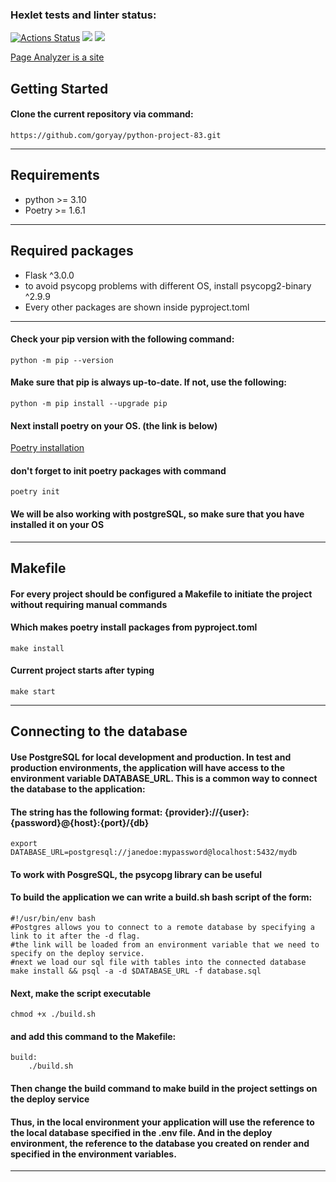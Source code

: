 ### Hexlet tests and linter status:
[![Actions Status](https://github.com/goryay/python-project-83/actions/workflows/hexlet-check.yml/badge.svg)](https://github.com/goryay/python-project-83/actions)
<a href="https://codeclimate.com/github/goryay/python-project-83/maintainability"><img src="https://api.codeclimate.com/v1/badges/62b3dcb19d119f619d1f/maintainability" /></a>
<a href="https://codeclimate.com/github/goryay/python-project-83/test_coverage"><img src="https://api.codeclimate.com/v1/badges/62b3dcb19d119f619d1f/test_coverage" /></a>


[Page Analyzer is a site](https://page-analyzer-ogb0.onrender.com)


## Getting Started


#### Clone the current repository via command:
```
https://github.com/goryay/python-project-83.git
```


***


## Requirements
* python >= 3.10
* Poetry >= 1.6.1
***


## Required packages
* Flask ^3.0.0
* to avoid psycopg problems with different OS, install psycopg2-binary ^2.9.9
* Every other packages are shown inside pyproject.toml


***


#### Check your pip version with the following command:
```
python -m pip --version
```


#### Make sure that pip is always up-to-date. If not, use the following:
```python -m pip install --upgrade pip```


#### Next install poetry on your OS. (the link is below)
[Poetry installation](https://python-poetry.org/docs/)
#### don't forget to init poetry packages with command 
```
poetry init
```


#### We will be also working with postgreSQL, so make sure that you have installed it on your OS


*** 


## Makefile 
#### For every project should be configured a Makefile to initiate the project without requiring manual commands
#### Which makes poetry install packages from pyproject.toml
```
make install
```
#### Current project starts after typing 
```
make start
```


***


## Connecting to the database
#### Use PostgreSQL for local development and production. In test and production environments, the application will have access to the environment variable DATABASE_URL. This is a common way to connect the database to the application:
#### The string has the following format: {provider}://{user}:{password}@{host}:{port}/{db}
```
export DATABASE_URL=postgresql://janedoe:mypassword@localhost:5432/mydb
```


#### To work with PosgreSQL, the psycopg library can be useful
#### To build the application we can write a build.sh bash script of the form:
```
#!/usr/bin/env bash
#Postgres allows you to connect to a remote database by specifying a link to it after the -d flag.
#the link will be loaded from an environment variable that we need to specify on the deploy service.
#next we load our sql file with tables into the connected database
make install && psql -a -d $DATABASE_URL -f database.sql
```


#### Next, make the script executable 
```
chmod +x ./build.sh 
```
#### and add this command to the Makefile:
```
build:
	./build.sh
```
#### Then change the build command to make build in the project settings on the deploy service
#### Thus, in the local environment your application will use the reference to the local database specified in the .env file. And in the deploy environment, the reference to the database you created on render and specified in the environment variables.


***
